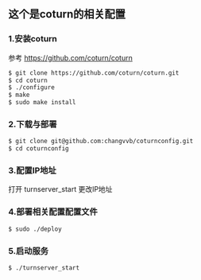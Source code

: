## 这个是coturn的相关配置

### 1.安装coturn
参考 https://github.com/coturn/coturn
```bash
$ git clone https://github.com/coturn/coturn.git
$ cd coturn
$ ./configure
$ make
$ sudo make install
```
### 2.下载与部署
```bash
$ git clone git@github.com:changvvb/coturnconfig.git
$ cd coturnconfig
```
### 3.配置IP地址
打开 turnserver_start 更改IP地址

### 4.部署相关配置配置文件
```bash
$ sudo ./deploy
```

### 5.启动服务
```bash
$ ./turnserver_start
```
